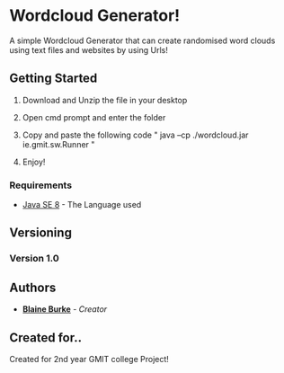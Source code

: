 # Wordcloud Generator!
A simple Wordcloud Generator that can create randomised word clouds using text files  and websites by using Urls!

## Getting Started

1) Download and Unzip the file in your desktop

2) Open cmd prompt and enter the folder

3) Copy and paste the following code " java –cp ./wordcloud.jar ie.gmit.sw.Runner "

4) Enjoy!

### Requirements

* [Java SE 8](https://www.oracle.com/technetwork/java/javaee/downloads/jdk8-downloads-2133151.html) - The Language used


## Versioning

### Version 1.0

## Authors

* **[Blaine Burke](https://github.com/BurkeBlaine1999)** - *Creator*

## Created for..

Created for 2nd year GMIT college Project!
